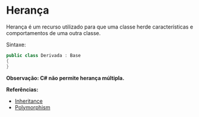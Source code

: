 # Herança

Herança é um recurso utilizado para que uma classe herde características e comportamentos de uma outra classe.

Sintaxe:
```csharp
public class Derivada : Base
{
}
```

**Observação: C# não permite herança múltipla.**

**Referências:**
* [Inheritance](https://docs.microsoft.com/pt-br/dotnet/csharp/programming-guide/classes-and-structs/inheritance)
* [Polymorphism](https://docs.microsoft.com/pt-br/dotnet/csharp/programming-guide/classes-and-structs/polymorphism)